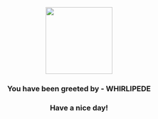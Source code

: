 <p align="center">
            <img src="https://raw.githubusercontent.com/PokeAPI/sprites/master/sprites/pokemon/544.png" width="150" height="150">
          </p>
          <h3 align="center">You have been greeted by - <b>WHIRLIPEDE</b></h3>
          <h3 align="center">Have a nice day!</h3>

